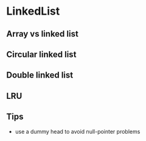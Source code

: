 # LinkedList

## Array vs linked list

## Circular linked list

##  Double linked list


##  LRU

## Tips 

* use a dummy head to avoid null-pointer problems

